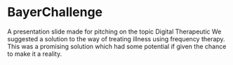# BayerChallenge
A presentation slide made for pitching on the topic Digital Therapeutic 
We suggested a solution to the way of treating illness using frequency therapy.
This was a promising solution which had some potential if given the chance to make it a reality.
